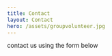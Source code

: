 ```yaml
---
title: Contact
layout: Contact
hero: /assets/groupvolunteer.jpg
---
```


contact us using the form below
